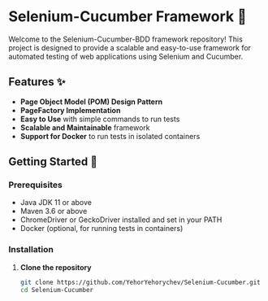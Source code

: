 # Selenium-Cucumber Framework 🥒

Welcome to the Selenium-Cucumber-BDD framework repository! This project is designed to provide a scalable and easy-to-use framework for automated testing of web applications using Selenium and Cucumber.

## Features ✨

- **Page Object Model (POM) Design Pattern**
- **PageFactory Implementation**
- **Easy to Use** with simple commands to run tests
- **Scalable and Maintainable** framework
- **Support for Docker** to run tests in isolated containers

## Getting Started 🚀

### Prerequisites

- Java JDK 11 or above
- Maven 3.6 or above
- ChromeDriver or GeckoDriver installed and set in your PATH
- Docker (optional, for running tests in containers)

### Installation

1. **Clone the repository**
   ```sh
   git clone https://github.com/YehorYehorychev/Selenium-Cucumber.git
   cd Selenium-Cucumber

